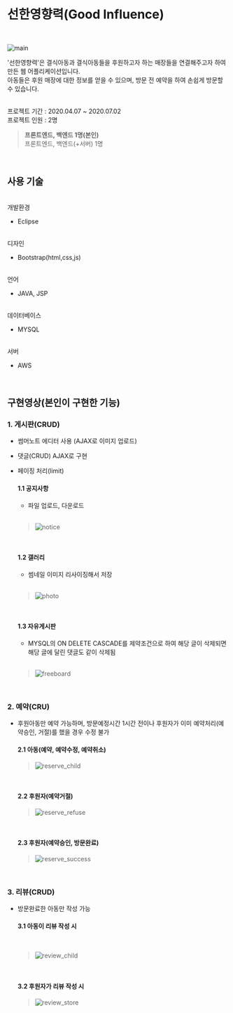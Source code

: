# 선한영향력(Good Influence)
<br>
<left>
 
![main](https://user-images.githubusercontent.com/68145824/87403307-ab509380-c5f7-11ea-8273-336234ba696f.png)

'선한영향력'은 결식아동과 결식아동들을 후원하고자 하는 매장들을 연결해주고자 하여 만든 웹 어플리케이션입니다.
<br>아동들은 후원 매장에 대한 정보를 얻을 수 있으며, 방문 전 예약을 하여 손쉽게 방문할 수 있습니다. 
<br>
<br>

프로젝트 기간 :
2020.04.07 ~ 2020.07.02
<br>
프로젝트 인원 :
2명
> **프론트엔드, 백엔드 1명(본인)**
<br> 프론트엔드, 백엔드(+서버) 1명

<br>

## 사용 기술
<br>
개발환경

- Eclipse

<br>
디자인

- Bootstrap(html,css,js)

<br>
언어

 - JAVA, JSP
 
<br>
데이터베이스

 - MYSQL
 
<br>
서버

 - AWS

<br>


## 구현영상(본인이 구현한 기능)

### 1. 게시판(CRUD)

- 썸머노트 에디터 사용 (AJAX로 이미지 업로드)

- 댓글(CRUD) AJAX로 구현

- 페이징 처리(limit)

  #### 1.1 공지사항
  
  - 파일 업로드, 다운로드
  <br>
  
  >![notice](https://user-images.githubusercontent.com/68145824/87397214-f31eed00-c5ee-11ea-867b-1ea3b3ac0db5.gif)

  <br>
  
  #### 1.2 갤러리

  - 썸네일 이미지 리사이징해서 저장
  <br>
  
    >![photo](https://user-images.githubusercontent.com/68145824/87397232-fc0fbe80-c5ee-11ea-8fb5-dc6f986fd4e5.gif)

  <br>

  #### 1.3 자유게시판

  - MYSQL의 ON DELETE CASCADE를 제약조건으로 하여 해당 글이 삭제되면 해당 글에 달린 댓글도 같이 삭제됨
  <br>
  
  >![freeboard](https://user-images.githubusercontent.com/68145824/87397363-32e5d480-c5ef-11ea-972c-43ad3e2ca86b.gif)

<br>

### 2. 예약(CRU)

- 후원아동만 예약 가능하며, 방문예정시간 1시간 전이나 후원자가 이미 예약처리(예약승인, 거절)를 했을 경우 수정 불가

  #### 2.1 아동(예약, 예약수정, 예약취소)

  >![reserve_child](https://user-images.githubusercontent.com/68145824/87397823-e8188c80-c5ef-11ea-80a0-fb018fd2aa8a.gif)

  <br>

   #### 2.2 후원자(예약거절)

  >![reserve_refuse](https://user-images.githubusercontent.com/68145824/87397895-067e8800-c5f0-11ea-9381-8113fabb9eaa.gif)

  <br>

   #### 2.3 후원자(예약승인, 방문완료)

  >![reserve_success](https://user-images.githubusercontent.com/68145824/87397901-08e0e200-c5f0-11ea-823d-38072f7eb139.gif)

<br>

### 3. 리뷰(CRUD)

- 방문완료한 아동만 작성 가능

  #### 3.1 아동이 리뷰 작성 시

  <br>
  
  >![review_child](https://user-images.githubusercontent.com/68145824/87397909-0bdbd280-c5f0-11ea-8026-7c77d90a84c7.gif)

  <br>

  #### 3.2 후원자가 리뷰 작성 시

  >![review_store](https://user-images.githubusercontent.com/68145824/87397912-0d0cff80-c5f0-11ea-8543-d1b999b7ed5a.gif)

 <br>
